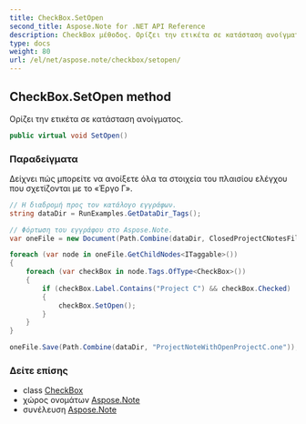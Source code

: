 ```yaml
---
title: CheckBox.SetOpen
second_title: Aspose.Note for .NET API Reference
description: CheckBox μέθοδος. Ορίζει την ετικέτα σε κατάσταση ανοίγματος.
type: docs
weight: 80
url: /el/net/aspose.note/checkbox/setopen/
---
```

## CheckBox.SetOpen method

Ορίζει την ετικέτα σε κατάσταση ανοίγματος.

```csharp
public virtual void SetOpen()
```

### Παραδείγματα

Δείχνει πώς μπορείτε να ανοίξετε όλα τα στοιχεία του πλαισίου ελέγχου που σχετίζονται με το «Έργο Γ».

```csharp
// Η διαδρομή προς τον κατάλογο εγγράφων.
string dataDir = RunExamples.GetDataDir_Tags();

// Φόρτωση του εγγράφου στο Aspose.Note.
var oneFile = new Document(Path.Combine(dataDir, ClosedProjectCNotesFileName));

foreach (var node in oneFile.GetChildNodes<ITaggable>())
{
    foreach (var checkBox in node.Tags.OfType<CheckBox>())
    {
        if (checkBox.Label.Contains("Project C") && checkBox.Checked)
        {
            checkBox.SetOpen();
        }
    }
}

oneFile.Save(Path.Combine(dataDir, "ProjectNoteWithOpenProjectC.one"));
```

### Δείτε επίσης

* class [CheckBox](../)
* χώρος ονομάτων [Aspose.Note](../../checkbox/)
* συνέλευση [Aspose.Note](../../../)


